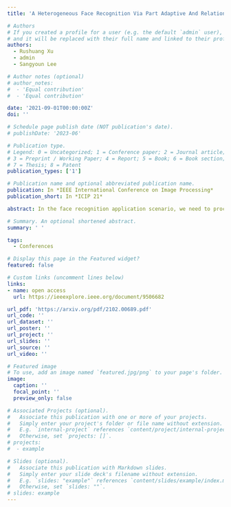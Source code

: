 ```yaml
---
title: 'A Heterogeneous Face Recognition Via Part Adaptive And Relation Attention Module'

# Authors
# If you created a profile for a user (e.g. the default `admin` user), write the username (folder name) here
# and it will be replaced with their full name and linked to their profile.
authors:
  - Rushuang Xu
  - admin
  - Sangyoun Lee

# Author notes (optional)
# author_notes:
#  - 'Equal contribution'
#  - 'Equal contribution'

date: '2021-09-01T00:00:00Z'
doi: ''

# Schedule page publish date (NOT publication's date).
# publishDate: '2023-06'

# Publication type.
# Legend: 0 = Uncategorized; 1 = Conference paper; 2 = Journal article;
# 3 = Preprint / Working Paper; 4 = Report; 5 = Book; 6 = Book section;
# 7 = Thesis; 8 = Patent
publication_types: ['1']

# Publication name and optional abbreviated publication name.
publication: In *IEEE International Conference on Image Processing*
publication_short: In *ICIP 21*

abstract: In the face recognition application scenario, we need to process facial images captured in various conditions, such as at night by near-infrared (NIR) surveillance cameras. The illumination difference between NIR and visible-light (VIS) images causes a domain gap, and the variations in pose and emotion also make facial matching more difficult. Since heterogeneous face recognition (HFR) has difficulties in domain discrepancy, many studies have focused on extracting domain-invariant features, such as facial part relational information. However, when pose variation occurs, the facial component position changes and a different part relation is extracted. In this paper, we propose a part relation attention module that crops facial parts obtained through a semantic mask and performs relational modeling using each of these representative features. Furthermore, we suggest component adaptive triplet loss using adaptive weights for each part to reduce the intra-class distance regardless of the domain as well as pose. Finally, our method exhibits a performance improvement in the CASIA NIR-VIS 2.0 [1] and achieves superior results in the BUAA-VisNir [2] with large pose and emotion variations.

# Summary. An optional shortened abstract.
summary: ' '

tags:
  - Conferences

# Display this page in the Featured widget?
featured: false

# Custom links (uncomment lines below)
links:
- name: open access
  url: https://ieeexplore.ieee.org/document/9506682

url_pdf: 'https://arxiv.org/pdf/2102.00689.pdf'
url_code: ''
url_dataset: ''
url_poster: ''
url_project: ''
url_slides: ''
url_source: ''
url_video: ''

# Featured image
# To use, add an image named `featured.jpg/png` to your page's folder.
image:
  caption: ''
  focal_point: ''
  preview_only: false

# Associated Projects (optional).
#   Associate this publication with one or more of your projects.
#   Simply enter your project's folder or file name without extension.
#   E.g. `internal-project` references `content/project/internal-project/index.md`.
#   Otherwise, set `projects: []`.
# projects:
#  - example

# Slides (optional).
#   Associate this publication with Markdown slides.
#   Simply enter your slide deck's filename without extension.
#   E.g. `slides: "example"` references `content/slides/example/index.md`.
#   Otherwise, set `slides: ""`.
# slides: example
---
```

